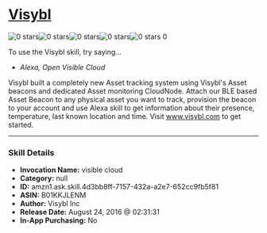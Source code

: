 # [Visybl](http://alexa.amazon.com/#skills/amzn1.ask.skill.4d3bb8ff-7157-432a-a2e7-652cc9fb5f81)
![0 stars](../../images/ic_star_border_black_18dp_1x.png)![0 stars](../../images/ic_star_border_black_18dp_1x.png)![0 stars](../../images/ic_star_border_black_18dp_1x.png)![0 stars](../../images/ic_star_border_black_18dp_1x.png)![0 stars](../../images/ic_star_border_black_18dp_1x.png) 0

To use the Visybl skill, try saying...

* *Alexa, Open Visible Cloud*

Visybl  built a completely new Asset tracking system using Visybl's Asset beacons and dedicated Asset monitoring CloudNode. Attach our BLE based Asset Beacon to any physical asset you want to track, provision the beacon to your account and use Alexa skill to get  information about their presence, temperature, last known location and time. Visit www.visybl.com to get started.

***

### Skill Details

* **Invocation Name:** visible cloud
* **Category:** null
* **ID:** amzn1.ask.skill.4d3bb8ff-7157-432a-a2e7-652cc9fb5f81
* **ASIN:** B01KKJLENM
* **Author:** Visybl Inc
* **Release Date:** August 24, 2016 @ 02:31:31
* **In-App Purchasing:** No
